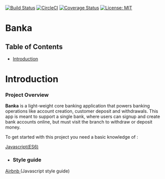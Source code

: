 [![Build Status](https://travis-ci.org/Onyimatics/Banka-React.svg?branch=develop)](https://travis-ci.org/Onyimatics/Banka-React) [![CircleCI](https://circleci.com/gh/Onyimatics/Banka-React.svg?style=svg)](https://circleci.com/gh/Onyimatics/Banka-React) [![Coverage Status](https://coveralls.io/repos/github/Onyimatics/Banka-React/badge.svg?branch=develop)](https://coveralls.io/github/Onyimatics/Banka-React?branch=develop) [![License: MIT](https://img.shields.io/badge/License-MIT-green.svg)](https://opensource.org/licenses/MIT)

# Banka

## Table of Contents

 - [Introduction](#introduction)


 # Introduction

### Project Overview

**Banka** is a light-weight core banking application that powers banking operations like account creation, customer deposit and withdrawals. This app is meant to support a single bank, where users can signup and create bank accounts online, but must visit the branch to withdraw or deposit money.

To get started with this project you need a basic knowledge of :


[Javascript(ES6)](https://es6.io/)

- ### __Style guide__

[Airbnb ](https://github.com/airbnb/javascript)(Javascript style guide)
